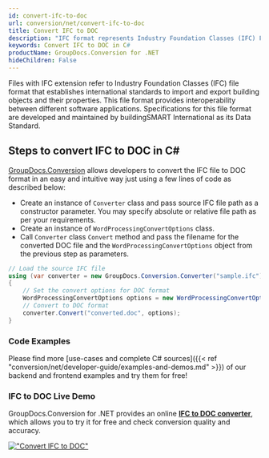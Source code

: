 ```yaml
---
id: convert-ifc-to-doc
url: conversion/net/convert-ifc-to-doc
title: Convert IFC to DOC
description: "IFC format represents Industry Foundation Classes (IFC) File Format with .ifc extension. Learn how to convert IFC to DOC file programmatically in C# language using GroupDocs.Conversion for .NET library."
keywords: Convert IFC to DOC in C#
productName: GroupDocs.Conversion for .NET
hideChildren: False
---
```


Files with IFC extension refer to  Industry Foundation Classes (IFC) file format that establishes international standards to import and export building objects and their properties. This file format provides interoperability between different software applications. Specifications for this file format are developed and maintained by buildingSMART International as its Data Standard.

## Steps to convert IFC to DOC in C#

[GroupDocs.Conversion](https://products.groupdocs.com/conversion/net) allows developers to convert the IFC file to DOC format in an easy and intuitive way just using a few lines of code as described below:

* Create an instance of `Converter` class and pass source IFC file path as a constructor parameter. You may specify absolute or relative file path as per your requirements. 
* Create an instance of `WordProcessingConvertOptions` class.
* Call `Converter` class `Convert` method and pass the filename for the converted DOC file and the `WordProcessingConvertOptions` object from the previous step as parameters.

```csharp
// Load the source IFC file
using (var converter = new GroupDocs.Conversion.Converter("sample.ifc"))
{
    // Set the convert options for DOC format
    WordProcessingConvertOptions options = new WordProcessingConvertOptions();
    // Convert to DOC format
    converter.Convert("converted.doc", options);
}
```

### Code Examples

Please find more [use-cases and complete C# sources]({{< ref "conversion/net/developer-guide/examples-and-demos.md" >}}) of our backend and frontend examples and try them for free!

### IFC to DOC Live Demo

GroupDocs.Conversion for .NET provides an online [**IFC to DOC converter**](https://products.groupdocs.app/conversion/ifc-to-doc), which allows you to try it for free and check conversion quality and accuracy.

[!["Convert IFC to DOC"](conversion/net/images/convert-ifc-to-doc.png)](https://products.groupdocs.app/conversion/ifc-to-doc)